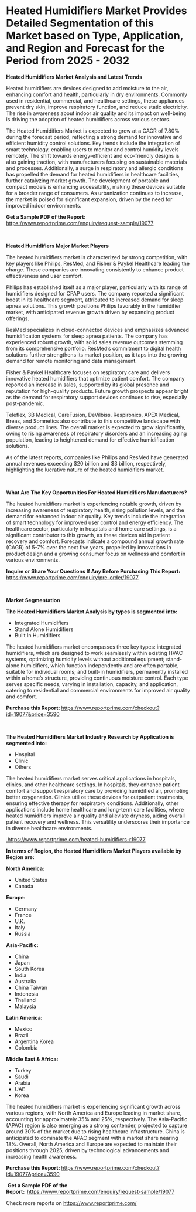 <p><h1>Heated Humidifiers Market Provides Detailed Segmentation of this Market based on Type, Application, and Region and Forecast for the Period from 2025 - 2032</h1></p><p><strong>Heated Humidifiers Market Analysis and Latest Trends</strong></p>
<p><p>Heated humidifiers are devices designed to add moisture to the air, enhancing comfort and health, particularly in dry environments. Commonly used in residential, commercial, and healthcare settings, these appliances prevent dry skin, improve respiratory function, and reduce static electricity. The rise in awareness about indoor air quality and its impact on well-being is driving the adoption of heated humidifiers across various sectors.</p><p>The Heated Humidifiers Market is expected to grow at a CAGR of 7.80% during the forecast period, reflecting a strong demand for innovative and efficient humidity control solutions. Key trends include the integration of smart technology, enabling users to monitor and control humidity levels remotely. The shift towards energy-efficient and eco-friendly designs is also gaining traction, with manufacturers focusing on sustainable materials and processes. Additionally, a surge in respiratory and allergic conditions has propelled the demand for heated humidifiers in healthcare facilities, further catalyzing market growth. The development of portable and compact models is enhancing accessibility, making these devices suitable for a broader range of consumers. As urbanization continues to increase, the market is poised for significant expansion, driven by the need for improved indoor environments.</p></p>
<p><strong>Get a Sample PDF of the Report:&nbsp;</strong> <a href="https://www.reportprime.com/enquiry/request-sample/19077?utm_campaign=2960&utm_medium=2&utm_source=Github&utm_content=ia&utm_term=19032025&utm_id=heated-humidifiers">https://www.reportprime.com/enquiry/request-sample/19077</a></p>
<p>&nbsp;</p>
<p><strong>Heated Humidifiers Major Market Players</strong></p>
<p><p>The heated humidifiers market is characterized by strong competition, with key players like Philips, ResMed, and Fisher & Paykel Healthcare leading the charge. These companies are innovating consistently to enhance product effectiveness and user comfort.</p><p>Philips has established itself as a major player, particularly with its range of humidifiers designed for CPAP users. The company reported a significant boost in its healthcare segment, attributed to increased demand for sleep apnea solutions. This growth positions Philips favorably in the humidifier market, with anticipated revenue growth driven by expanding product offerings.</p><p>ResMed specializes in cloud-connected devices and emphasizes advanced humidification systems for sleep apnea patients. The company has experienced robust growth, with solid sales revenue outcomes stemming from its comprehensive portfolio. ResMed’s commitment to digital health solutions further strengthens its market position, as it taps into the growing demand for remote monitoring and data management.</p><p>Fisher & Paykel Healthcare focuses on respiratory care and delivers innovative heated humidifiers that optimize patient comfort. The company reported an increase in sales, supported by its global presence and reputation for high-quality products. Future growth prospects appear bright as the demand for respiratory support devices continues to rise, especially post-pandemic.</p><p>Teleflex, 3B Medical, CareFusion, DeVilbiss, Respironics, APEX Medical, Breas, and Somnetics also contribute to this competitive landscape with diverse product lines. The overall market is expected to grow significantly, owing to rising awareness of respiratory disorders and an increasing aging population, leading to heightened demand for effective humidification solutions. </p><p>As of the latest reports, companies like Philips and ResMed have generated annual revenues exceeding $20 billion and $3 billion, respectively, highlighting the lucrative nature of the heated humidifiers market.</p></p>
<p>&nbsp;</p>
<p><strong>What Are The Key Opportunities For Heated Humidifiers Manufacturers?</strong></p>
<p><p>The heated humidifiers market is experiencing notable growth, driven by increasing awareness of respiratory health, rising pollution levels, and the demand for enhanced indoor air quality. Key trends include the integration of smart technology for improved user control and energy efficiency. The healthcare sector, particularly in hospitals and home care settings, is a significant contributor to this growth, as these devices aid in patient recovery and comfort. Forecasts indicate a compound annual growth rate (CAGR) of 5-7% over the next five years, propelled by innovations in product design and a growing consumer focus on wellness and comfort in various environments.</p></p>
<p><strong>Inquire or Share Your Questions If Any Before Purchasing This Report:</strong> <a href="https://www.reportprime.com/enquiry/pre-order/19077?utm_campaign=2960&utm_medium=2&utm_source=Github&utm_content=ia&utm_term=19032025&utm_id=heated-humidifiers">https://www.reportprime.com/enquiry/pre-order/19077</a></p>
<p>&nbsp;</p>
<p><strong>Market Segmentation</strong></p>
<p><strong>The Heated Humidifiers Market Analysis by types is segmented into:</strong></p>
<p><ul><li>Integrated Humidifiers</li><li>Stand Alone Humidifiers</li><li>Built In Humidifiers</li></ul></p>
<p><p>The heated humidifiers market encompasses three key types: integrated humidifiers, which are designed to work seamlessly within existing HVAC systems, optimizing humidity levels without additional equipment; stand-alone humidifiers, which function independently and are often portable, suitable for individual rooms; and built-in humidifiers, permanently installed within a home’s structure, providing continuous moisture control. Each type serves specific needs, varying in installation, capacity, and application, catering to residential and commercial environments for improved air quality and comfort.</p></p>
<p><strong>Purchase this Report:&nbsp;</strong><a href="https://www.reportprime.com/checkout?id=19077&price=3590&utm_campaign=2960&utm_medium=2&utm_source=Github&utm_content=ia&utm_term=19032025&utm_id=heated-humidifiers">https://www.reportprime.com/checkout?id=19077&price=3590</a></p>
<p>&nbsp;</p>
<p><strong>The Heated Humidifiers Market Industry Research by Application is segmented into:</strong></p>
<p><ul><li>Hospital</li><li>Clinic</li><li>Others</li></ul></p>
<p><p>The heated humidifiers market serves critical applications in hospitals, clinics, and other healthcare settings. In hospitals, they enhance patient comfort and support respiratory care by providing humidified air, promoting better oxygenation. Clinics utilize these devices for outpatient treatments, ensuring effective therapy for respiratory conditions. Additionally, other applications include home healthcare and long-term care facilities, where heated humidifiers improve air quality and alleviate dryness, aiding overall patient recovery and wellness. This versatility underscores their importance in diverse healthcare environments.</p></p>
<p><a href="https://www.reportprime.com/heated-humidifiers-r19077?utm_campaign=2960&utm_medium=2&utm_source=Github&utm_content=ia&utm_term=19032025&utm_id=heated-humidifiers">&nbsp;https://www.reportprime.com/heated-humidifiers-r19077</a></p>
<p><strong>In terms of Region, the Heated Humidifiers Market Players available by Region are:</strong></p>
<p>
    <p> <strong> North America: </strong>
        <ul>
            <li>United States</li>
            <li>Canada</li>
        </ul>
        </p> 
    <p> <strong> Europe: </strong>
        <ul>
            <li>Germany</li>
            <li>France</li>
            <li>U.K.</li>
            <li>Italy</li>
            <li>Russia</li>
        </ul>
        </p> 
    <p> <strong> Asia-Pacific: </strong>
        <ul>
            <li>China</li>
            <li>Japan</li>
            <li>South Korea</li>
            <li>India</li>
            <li>Australia</li>
            <li>China Taiwan</li>
            <li>Indonesia</li>
            <li>Thailand</li>
            <li>Malaysia</li>
        </ul>
        </p> 
    <p> <strong> Latin America: </strong>
        <ul>
            <li>Mexico</li>
            <li>Brazil</li>
            <li>Argentina Korea</li>
            <li>Colombia</li>
        </ul>
        </p> 
    <p> <strong> Middle East & Africa: </strong>
        <ul>
            <li>Turkey</li>
            <li>Saudi</li>
            <li>Arabia</li>
            <li>UAE</li>
            <li>Korea</li>
        </ul>
    </p>
    </p>
<p><p>The heated humidifiers market is experiencing significant growth across various regions, with North America and Europe leading in market share, accounting for approximately 35% and 25%, respectively. The Asia-Pacific (APAC) region is also emerging as a strong contender, projected to capture around 30% of the market due to rising healthcare infrastructure. China is anticipated to dominate the APAC segment with a market share nearing 18%. Overall, North America and Europe are expected to maintain their positions through 2025, driven by technological advancements and increasing health awareness.</p></p>
<p><strong>Purchase this Report: </strong><a href="https://www.reportprime.com/checkout?id=19077&price=3590&utm_campaign=2960&utm_medium=2&utm_source=Github&utm_content=ia&utm_term=19032025&utm_id=heated-humidifiers">https://www.reportprime.com/checkout?id=19077&price=3590</a></p>
<p>&nbsp;<strong>Get a Sample PDF of the Report:&nbsp;&nbsp;</strong><a href="https://www.reportprime.com/enquiry/request-sample/19077?utm_campaign=2960&utm_medium=2&utm_source=Github&utm_content=ia&utm_term=19032025&utm_id=heated-humidifiers">https://www.reportprime.com/enquiry/request-sample/19077</a></p>
<p><strong></strong></p>
<p>Check more reports on <a href="https://www.reportprime.com/?utm_campaign=2960&utm_medium=2&utm_source=Github&utm_content=ia&utm_term=19032025&utm_id=heated-humidifiers">https://www.reportprime.com/</a></p>
